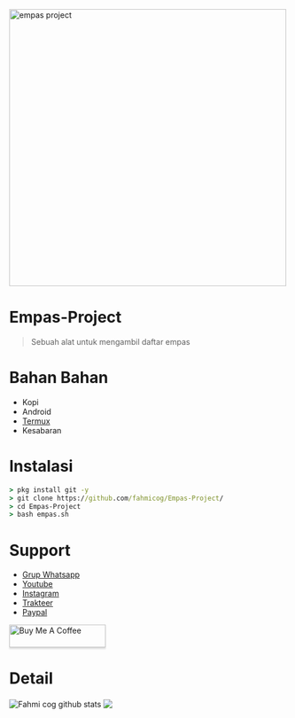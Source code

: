 
<img src="https://i.ibb.co/t4VyBZ2/Screenshot-2021-12-11-13-04-22-34-84d3000e3f4017145260f7618db1d683.jpg" alt="empas project" width="500" />

# **Empas-Project**

> Sebuah alat untuk mengambil daftar empas 


# Bahan Bahan
* Kopi
* Android
* [Termux](https://play.google.com/store/apps/details?id=com.termux)
* Kesabaran

# Instalasi
```cmd
> pkg install git -y
> git clone https://github.com/fahmicog/Empas-Project/
> cd Empas-Project
> bash empas.sh
```

# Support
* [Grup Whatsapp](https://chat.whatsapp.com/BziYhTyB1UT6Oo09S3c6Ha)
* [Youtube](https://www.youtube.com/c/FahmiCog)
* [Instagram](https://www.instagram.com/fahmihdytllah)
* [Trakteer](https://trakteer.id/fahmicog)
* [Paypal](https://trakteer.id/https://paypal.me/fahmicog)

<a href="https://www.buymeacoffee.com/fahmicog" target="_blank"><img src="https://www.buymeacoffee.com/assets/img/custom_images/orange_img.png" alt="Buy Me A Coffee" style="height: 41px !important;width: 174px !important;box-shadow: 0px 3px 2px 0px rgba(190, 190, 190, 0.5) !important;-webkit-box-shadow: 0px 3px 2px 0px rgba(190, 190, 190, 0.5) !important;" ></a>

# Detail
<img align="center" src="https://github-readme-stats.anuraghazra1.vercel.app/api?username=fahmicog&show_icons=true&include_all_commits=true&theme=radical" alt="Fahmi cog github stats" />

<img align="center" src="https://github-readme-stats.anuraghazra1.vercel.app/api/pin/?username=fahmicog&repo=Empas-Project&theme=radical" />
